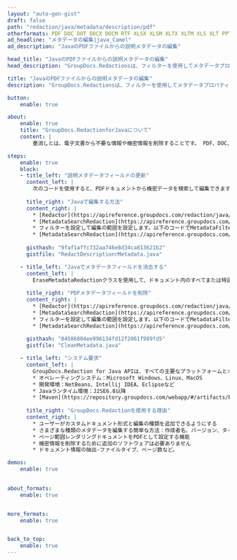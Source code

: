 ```yaml
---
layout: "auto-gen-gist"
draft: false
path: "redaction/java/metadata/description/pdf"
otherformats: PDF DOC DOT DOCX DOCM RTF XLSX XLSM XLTX XLTM XLS XLT PPTX PPT PPSX POT PPS PPTM 
ad_headline: "メタデータの編集|java_Camel"
ad_description: "JavaのPDFファイルからの説明メタデータの編集"

head_title: "JavaのPDFファイルからの説明メタデータの編集"
head_description: "GroupDocs.Redactionsは、フィルターを使用してメタデータプロパティを検索および置換/削除できる柔軟なAPIを提供します."

title: "JavaのPDFファイルからの説明メタデータの編集"
description: "GroupDocs.Redactionsは、フィルターを使用してメタデータプロパティを検索および置換/削除できる柔軟なAPIを提供します."

button:
    enable: true

about:
    enable: true
    title: "GroupDocs.RedactionforJavaについて"
    content: |
        墨消しとは、電子文書から不要な情報や機密情報を削除することです。 PDF、DOC、DOCX、PPT、PPTX、XLS、XLSXなどを含むすべてのファイル形式には、いくつかのメタデータプロパティがあります。これらのプロパティには、作成者名、カテゴリ、会社名、コメント、作成時間、最終更新日などが含まれます。不要なメタデータフィールドを完全に削除する必要がある場合や、値を更新したい場合があります。さまざまなツールや手法を使用して表示できるファイルに関連付けられた隠しデータもいくつかあります。このデータに誰もアクセスしたくない場合が多くあります。 GroupDocs.Redaction APIを使用すると、これらのメタデータプロパティのいずれかにメタデータ編集を適用できます。必要なメタデータをフィルタリングすることで、それらを変更または削除できます。このガイドでは、JavaのPDFメタデータから説明名を編集する方法について説明します。

steps:
    enable: true
    block:
    - title_left: "説明メタデータフィールドの更新"
      content_left: |
        次のコードを使用すると、PDFドキュメントから機密データを検索して編集できます。フィルタを設定することで、編集の範囲を設定できます。 MetadataFilter.Descriptionに。 「Description」プロパティを除くすべてのメタデータアイテムで、正規表現の一致が取り消されたままになります。
        
      title_right: "Javaで編集する方法"
      content_right: |
        * [Redactor](https://apireference.groupdocs.com/redaction/java/com.groupdocs.redaction/Redactor)クラスのインスタンスを作成し、PDFファイルをアップロードします
        * [MetadataSearchRedaction](https://apireference.groupdocs.com/redaction/java/com.groupdocs.redaction.redactions/MetadataSearchRedaction)クラスのインスタンスを作成して、ドキュメントのメタデータから機密データを検索して置換します
        * フィルターを設定して編集の範囲を設定します。以下のコードでMetadataFilters.Descriptionを使用します 
        * [MetadataSearchRedaction](https://apireference.groupdocs.com/redaction/java/com.groupdocs.redaction.redactions/MetadataSearchRedaction)のオブジェクトを使用してsaveメソッドを呼び出します
        
      gisthash: "9faf1affc732aa746e8d34ca813621b2"
      gistfile: "RedactDescriptionrMetadata.java"

    - title_left: "Javaでメタデータフィールドを消去する"
      content_left: |
        EraseMetadataRedactionクラスを使用して、ドキュメント内のすべてまたは特定のメタデータを空の（空白または最小の）値に置き換えることができます。次のコードは、PDFドキュメントからメタデータプロパティをフィルタリングして削除する方法を示しています。次の例では、ドキュメントのすべてのプロパティが空白になっています。
        
      title_right: "PDFメタデータフィールドを削除"
      content_right: |
        * [Redactor](https://apireference.groupdocs.com/redaction/java/com.groupdocs.redaction/Redactor)クラスのインスタンスを作成し、PDFファイルをアップロードします
        * [MetadataSearchRedaction](https://apireference.groupdocs.com/redaction/java/com.groupdocs.redaction.redactions/MetadataSearchRedaction)クラスのインスタンスを作成して、ドキュメントのメタデータを削除します
        * フィルターを設定して編集の範囲を設定します。以下のコードでMetadataFilter.AllをMetadataFilter.Descriptionに置き換えます
        * [MetadataSearchRedaction](https://apireference.groupdocs.com/redaction/java/com.groupdocs.redaction.redactions/MetadataSearchRedaction)のオブジェクトを使用してsaveメソッドを呼び出します
        
      gisthash: "84586804ee996134fd12f2061f989fd5"
      gistfile: "CleanMetadata.java"

    - title_left: "システム要求"
      content_left: |
        GroupDocs.Redaction for Java APIは、すべての主要なプラットフォームとオペレーティングシステムでサポートされています。完全なシステム要件ガイドについては、[システム要件](https://docs.groupdocs.com/redaction/java/system-requirements)にアクセスしてください。以下のコードを実行する前に、システムに次の前提条件がインストールされていることを確認してください。 ：
        * オペレーティングシステム：Microsoft Windows、Linux、MacOS
        * 開発環境：NetBeans、Intellij IDEA、Eclipseなど
        * Javaランタイム環境：J2SE6.0以降
        * [Maven](https://repository.groupdocs.com/webapp/#/artifacts/browse/tree/General/repo/com/groupdocs/groupdocs-redaction)から最新バージョンのGroupDocs.RedactionforJavaを入手してください。
        
      title_right: "GroupDocs.Redactionを使用する理由"
      content_right: |
        * ユーザーがカスタムドキュメント形式と編集の種類を追加できるようにする
        * さまざまな種類のメタデータを編集する簡単な方法：作成者名、バージョン、タイトル、件名、説明など
        * ページ範囲レンダリングドキュメントをPDFとして設定する機能
        * 機密情報を削除するために追加のソフトウェアは必要ありません
        * ドキュメント情報の抽出-ファイルタイプ、ページ数など。

demos:
    enable: true
        

about_formats:
    enable: true


more_formats:
    enable: true


back_to_top:
    enable: true
---
```

